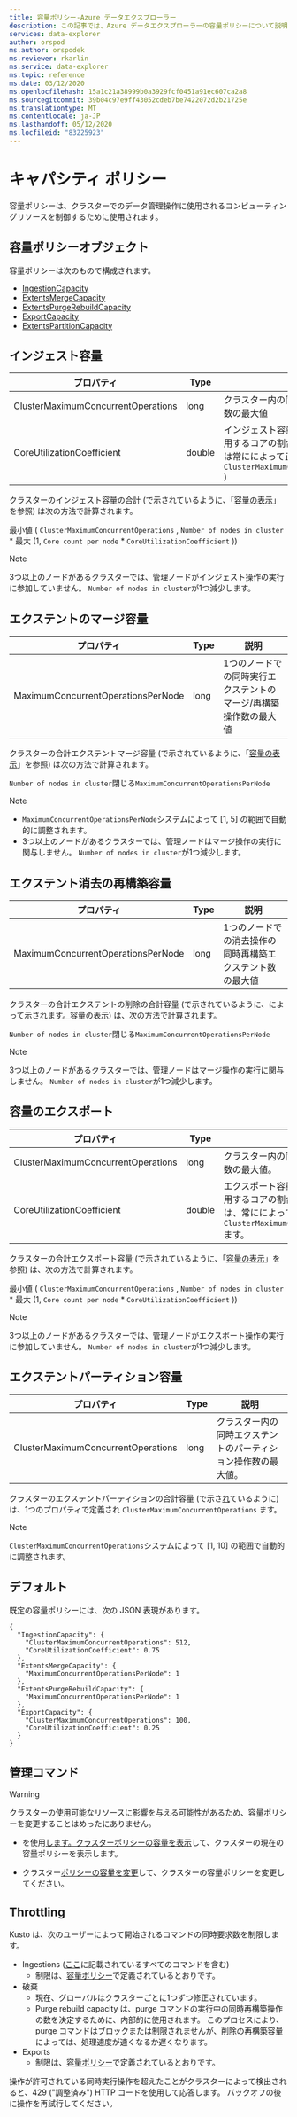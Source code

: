 ```yaml
---
title: 容量ポリシー-Azure データエクスプローラー
description: この記事では、Azure データエクスプローラーの容量ポリシーについて説明します。
services: data-explorer
author: orspod
ms.author: orspodek
ms.reviewer: rkarlin
ms.service: data-explorer
ms.topic: reference
ms.date: 03/12/2020
ms.openlocfilehash: 15a1c21a38999b0a3929fcf0451a91ec607ca2a8
ms.sourcegitcommit: 39b04c97e9ff43052cdeb7be7422072d2b21725e
ms.translationtype: MT
ms.contentlocale: ja-JP
ms.lasthandoff: 05/12/2020
ms.locfileid: "83225923"
---
```

# <a name="capacity-policy"></a>キャパシティ ポリシー

容量ポリシーは、クラスターでのデータ管理操作に使用されるコンピューティングリソースを制御するために使用されます。

## <a name="the-capacity-policy-object"></a>容量ポリシーオブジェクト

容量ポリシーは次のもので構成されます。

* [IngestionCapacity](#ingestion-capacity)
* [ExtentsMergeCapacity](#extents-merge-capacity)
* [ExtentsPurgeRebuildCapacity](#extents-purge-rebuild-capacity)
* [ExportCapacity](#export-capacity)
* [ExtentsPartitionCapacity](#extents-partition-capacity)

## <a name="ingestion-capacity"></a>インジェスト容量

|プロパティ                           |Type    |説明                                                                                                                                                                               |
|-----------------------------------|--------|------------------------------------------------------------------------------------------------------------------------------------------------------------------------------------------|
|ClusterMaximumConcurrentOperations |long    |クラスター内の同時インジェスト操作数の最大値                                                                                                            |
|CoreUtilizationCoefficient         |double  |インジェスト容量を計算するときに使用するコアの割合の係数 (計算の結果は常にによって正規化されます `ClusterMaximumConcurrentOperations` ) |                                                                                                                             |

クラスターのインジェスト容量の合計 (で示されているように、「[容量の表示](../management/diagnostics.md#show-capacity)」を参照) は次の方法で計算されます。

最小値 ( `ClusterMaximumConcurrentOperations` , `Number of nodes in cluster` * 最大 (1, `Core count per node`  *  `CoreUtilizationCoefficient` ))

> [!Note]
> 3つ以上のノードがあるクラスターでは、管理ノードがインジェスト操作の実行に参加していません。 `Number of nodes in cluster`が1つ減少します。

## <a name="extents-merge-capacity"></a>エクステントのマージ容量

|プロパティ                           |Type    |説明                                                                                    |
|-----------------------------------|--------|-----------------------------------------------------------------------------------------------|
|MaximumConcurrentOperationsPerNode |long    |1つのノードでの同時実行エクステントのマージ/再構築操作数の最大値 |

クラスターの合計エクステントマージ容量 (で示されているように、「[容量の表示](../management/diagnostics.md#show-capacity)」を参照) は次の方法で計算されます。

`Number of nodes in cluster`閉じる`MaximumConcurrentOperationsPerNode`

> [!Note]
> * `MaximumConcurrentOperationsPerNode`システムによって [1, 5] の範囲で自動的に調整されます。
> * 3つ以上のノードがあるクラスターでは、管理ノードはマージ操作の実行に関与しません。 `Number of nodes in cluster`が1つ減少します。

## <a name="extents-purge-rebuild-capacity"></a>エクステント消去の再構築容量

|プロパティ                           |Type    |説明                                                                                                                           |
|-----------------------------------|--------|--------------------------------------------------------------------------------------------------------------------------------------|
|MaximumConcurrentOperationsPerNode |long    |1つのノードでの消去操作の同時再構築エクステント数の最大値 |

クラスターの合計エクステントの削除の合計容量 (で示されているように、によって示さ[れます。容量の表示](../management/diagnostics.md#show-capacity)) は、次の方法で計算されます。

`Number of nodes in cluster`閉じる`MaximumConcurrentOperationsPerNode`

> [!Note]
> 3つ以上のノードがあるクラスターでは、管理ノードはマージ操作の実行に関与しません。 `Number of nodes in cluster`が1つ減少します。

## <a name="export-capacity"></a>容量のエクスポート

|プロパティ                           |Type    |説明                                                                                                                                                                            |
|-----------------------------------|--------|---------------------------------------------------------------------------------------------------------------------------------------------------------------------------------------|
|ClusterMaximumConcurrentOperations |long    |クラスター内の同時エクスポート操作数の最大値。                                                                                                           |
|CoreUtilizationCoefficient         |double  |エクスポート容量を計算するときに使用するコアの割合の係数。 計算の結果は、常にによって正規化され `ClusterMaximumConcurrentOperations` ます。 |

クラスターの合計エクスポート容量 (で示されているように、「[容量の表示](../management/diagnostics.md#show-capacity)」を参照) は、次の方法で計算されます。

最小値 ( `ClusterMaximumConcurrentOperations` , `Number of nodes in cluster` * 最大 (1, `Core count per node`  *  `CoreUtilizationCoefficient` ))

> [!Note]
> 3つ以上のノードがあるクラスターでは、管理ノードがエクスポート操作の実行に参加していません。 `Number of nodes in cluster`が1つ減少します。

## <a name="extents-partition-capacity"></a>エクステントパーティション容量

|プロパティ                           |Type    |説明                                                                             |
|-----------------------------------|--------|----------------------------------------------------------------------------------------|
|ClusterMaximumConcurrentOperations |long    |クラスター内の同時エクステントのパーティション操作数の最大値。 |

クラスターのエクステントパーティションの合計容量 (で示さ[れ](../management/diagnostics.md#show-capacity)ているように) は、1つのプロパティで定義され `ClusterMaximumConcurrentOperations` ます。

> [!Note]
> `ClusterMaximumConcurrentOperations`システムによって [1, 10] の範囲で自動的に調整されます。

## <a name="defaults"></a>デフォルト

既定の容量ポリシーには、次の JSON 表現があります。

```kusto 
{
  "IngestionCapacity": {
    "ClusterMaximumConcurrentOperations": 512,
    "CoreUtilizationCoefficient": 0.75
  },
  "ExtentsMergeCapacity": {
    "MaximumConcurrentOperationsPerNode": 1
  },
  "ExtentsPurgeRebuildCapacity": {
    "MaximumConcurrentOperationsPerNode": 1
  },
  "ExportCapacity": {
    "ClusterMaximumConcurrentOperations": 100,
    "CoreUtilizationCoefficient": 0.25
  }
}
```

## <a name="control-commands"></a>管理コマンド

> [!WARNING]
> クラスターの使用可能なリソースに影響を与える可能性があるため、容量ポリシーを変更することはめったにありません。

* を使用[します。クラスターポリシーの容量を表示](capacity-policy.md#show-cluster-policy-capacity)して、クラスターの現在の容量ポリシーを表示します。

* クラスター[ポリシーの容量を変更](capacity-policy.md#alter-cluster-policy-capacity)して、クラスターの容量ポリシーを変更してください。

## <a name="throttling"></a>Throttling

Kusto は、次のユーザーによって開始されるコマンドの同時要求数を制限します。

* Ingestions ([ここ](../management/data-ingestion/index.md)に記載されているすべてのコマンドを含む)
   * 制限は、[容量ポリシー](#capacity-policy)で定義されているとおりです。
* 破棄
   * 現在、グローバルはクラスターごとに1つずつ修正されています。
   * Purge rebuild capacity は、purge コマンドの実行中の同時再構築操作の数を決定するために、内部的に使用されます。 このプロセスにより、purge コマンドはブロックまたは制限されませんが、削除の再構築容量によっては、処理速度が速くなるか遅くなります。
* Exports
   * 制限は、[容量ポリシー](#capacity-policy)で定義されているとおりです。

操作が許可されている同時実行操作を超えたことがクラスターによって検出されると、429 ("調整済み") HTTP コードを使用して応答します。
バックオフの後に操作を再試行してください。
